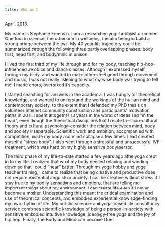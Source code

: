 ```yaml
---
title: Who am I
---
```

April, 2013.

My name is Stephanie Freeman. I am a researcher-yogi-hobbyist drummer. One foot in science, the
other one in wellbeing, the aim being to build a strong bridge 
between the two. My 40 year life trajectory could be summarized through the
following three partly overlapping phases: body first, head first, and
body/mind in unison.

I lived the first third of my life through and for my body, teaching
hip-hop-influenced aerobics and dance classes. Although I expressed
myself through my body, and wanted to make others feel good through
movement and music, I was not really listening to what my wise body was
trying to tell me. I made errors, overtaxed it’s capacity.

I started searching for answers in the academia. I was hungry for
theoretical knowledge, and wanted to understand the workings of the
human mind and contemporary society, to the extent that I defended my
PhD thesis on volunteer Internet community construction and
participants' motivation paths in 2011. I spent altogether 13 years in
the world of ideas and “in the head”, even though the theoretical
disciplines that I relate to–socio-cultural theory and cultural
psychology–consider the relation between mind, body and society
inseparable. Scientific work and ambition, accompanied with
competition, made my body and mind collapse a few times. I had created
myself a “stress body”. I also went through a stressful and
unsuccessful IVF treatment, which was hard on my highly sensitive
body/person.

The third phase of my life-to-date started a few years ago after yoga
crept in to my life. I realized that what my body needed relaxing and
winding down so that I could “hear” better. Through my yoga hobby and
yoga teacher training, I came to realize that being creative and
productive does not require existential anguish or anxiety. I can be
creative without stress if I stay true to my bodily sensations and
emotions, that are telling me important things about my environment. I
can create life even if I never become a mother. Understanding this meant
the critical examination and use of theoretical concepts, and embodied
experiential knowledge–finding my own rhythm of life. My holistic
science-and yoga-based life consultancy service combines scientific
knowledge of being a person-in-society with sensitive embodied
intuitive knowledge, ideology-free yoga and the joy of hip
hop. Finally, the Body and Mind can become One.
